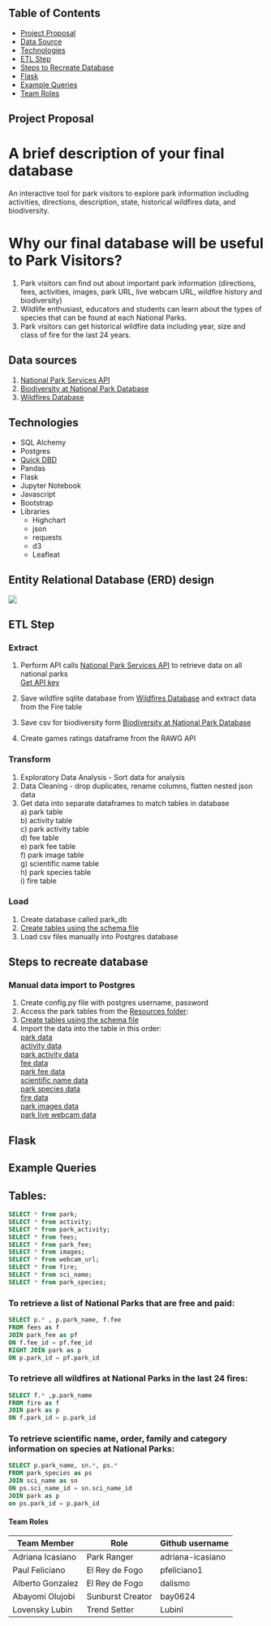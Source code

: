 
## Table of Contents ##
* [Project Proposal](#project-proposal)
* [Data Source](#data-sources)
* [Technologies](#technologies)
* [ETL Step](#etl-step)
* [Steps to Recreate Database](#steps-to-recreate-database)
* [Flask](#Flask)
* [Example Queries](#example-queries)
* [Team Roles](#team-roles)

## Project Proposal 
# A brief description of your final database
An interactive tool for park visitors to explore park information including activities, directions, description, state, historical wildfires data, and biodiversity.

# Why our final database will be useful to Park Visitors?
1) Park visitors can find out about important park information (directions, fees, activities, images, park URL, live webcam URL, wildfire history and biodiversity)
2) Wildlife enthusiast, educators and students can learn about the types of species that can be found at each National Parks.
3) Park visitors can get historical wildfire data including year, size and class of fire for the last 24 years.

## Data sources
1) [National Park Services API](https://www.nps.gov/subjects/developer/api-documentation.htm)  <br>
2) [Biodiversity at National Park Database](https://www.kaggle.com/nationalparkservice/park-biodiversity)<br>
3) [Wildfires Database](https://www.kaggle.com/rtatman/188-million-us-wildfires)<br>
 
## Technologies
* SQL Alchemy
* Postgres
* [Quick DBD](https://app.quickdatabasediagrams.com/#/)
* Pandas
* Flask
* Jupyter Notebook
* Javascript
* Bootstrap
* Libraries
  - Highchart
  - json
  - requests 
  - d3
  - Leafleat
  
## Entity Relational Database (ERD) design 
![](https://github.com/adriana-icasiano/yogi_booboo_playground/blob/main/ERD/QuickDBD-Free%20Diagram%20(10).png)

## ETL Step 

### Extract
1) Perform API calls [National Park Services API](https://www.nps.gov/subjects/developer/api-documentation.htm) to retrieve data on all national parks<br>
  [Get API key](https://www.nps.gov/subjects/developer/get-started.htm)<br>
  
2) Save wildfire sqlite database from [Wildfires Database](https://www.kaggle.com/rtatman/188-million-us-wildfires) and extract data from the Fire table<br>

3) Save csv for biodiversity form [Biodiversity at National Park Database](https://www.kaggle.com/nationalparkservice/park-biodiversity) <br>
  
4) Create games ratings dataframe from the RAWG API <br>

### Transform <br>
1) Exploratory Data Analysis - Sort data for analysis <br>
2) Data Cleaning - drop duplicates, rename columns, flatten nested json data <br>
3) Get data into separate dataframes to match tables in database<br>
  a) park table<br>
  b) activity table <br>
  c) park activity table<br>
  d) fee table<br>
  e) park fee table<br>
  f) park image table<br>
  g) scientific name table<br>
  h) park species table<br>
  i) fire table<br>
  
### Load<br>
1) Create database called park_db
2) [Create tables using the schema file](https://github.com/adriana-icasiano/yogi_booboo_playground/blob/main/ERD/QuickDBD-Free%20Diagram%20(23).sql)<br>
3) Load csv files manually into Postgres database <br>

## Steps to recreate database
### Manual data import to Postgres<br>
1) Create config.py file with postgres username, password <br>
2) Access the park tables from the [Resources folder](https://github.com/adriana-icasiano/yogi_booboo_playground/tree/main/Resources):<br>
3) [Create tables using the schema file](https://github.com/adriana-icasiano/yogi_booboo_playground/blob/main/ERD/QuickDBD-Free%20Diagram%20(23).sql)<br>
4) Import the data into the table in this order:<br>
[park data](https://github.com/adriana-icasiano/yogi_booboo_playground/blob/main/Resources/nps_park_data2.csv) <br> 
[activity data](https://github.com/adriana-icasiano/yogi_booboo_playground/blob/main/Resources/activities_data.csv)<br>
[park activity data](https://github.com/adriana-icasiano/yogi_booboo_playground/blob/main/Resources/park_activities_data.csv)<br>
[fee data](https://github.com/adriana-icasiano/yogi_booboo_playground/blob/main/Resources/fee_id_data.csv)<br> 
[park fee data](https://github.com/adriana-icasiano/yogi_booboo_playground/blob/main/Resources/park_fee_data.csv)<br>
[scientific name data](https://github.com/adriana-icasiano/yogi_booboo_playground/blob/main/Resources/sci_name_latest.csv)<br>
[park species data](https://github.com/adriana-icasiano/yogi_booboo_playground/blob/main/Resources/park_species_latest.csv)<br>
[fire data](https://github.com/adriana-icasiano/yogi_booboo_playground/blob/main/Resources/wildfires.csv)<br>
[park images data](https://github.com/adriana-icasiano/yogi_booboo_playground/blob/main/Resources/images_data.csv)<br>
[park live webcam data](https://github.com/adriana-icasiano/yogi_booboo_playground/blob/main/Resources/webcam_data.csv)<br>

## Flask


## Example Queries                                                        
## Tables:
```sql
SELECT * from park;
SELECT * from activity;
SELECT * from park_activity;
SELECT * from fees;
SELECT * from park_fee;
SELECT * from images;
SELECT * from webcam_url;
SELECT * from fire;
SELECT * from sci_name;
SELECT * from park_species;
```                                                        
                                                        
### To retrieve a list of National Parks that are free and paid:
```sql
SELECT p.* , p.park_name, f.fee
FROM fees as f
JOIN park_fee as pf                        
ON f.fee_id = pf.fee_id
RIGHT JOIN park as p
ON p.park_id = pf.park_id
```                                                                                                                       

### To retrieve all wildfires at National Parks in the last 24 fires:
```sql
SELECT f.* ,p.park_name
FROM fire as f
JOIN park as p
ON f.park_id = p.park_id
```                                                           

### To retrieve scientific name, order, family and category information on species at National Parks:
```sql                                                        
SELECT p.park_name, sn.*, ps.*
FROM park_species as ps
JOIN sci_name as sn
ON ps.sci_name_id = sn.sci_name_id
JOIN park as p
on ps.park_id = p.park_id
```  
                                                        
#### Team Roles

| Team Member           | Role                          | Github username |        
| -----------           | -----------                   | -----------
| Adriana Icasiano      | Park Ranger                   | adriana-icasiano |
| Paul Feliciano        | El Rey de Fogo                | pfeliciano1      |
| Alberto Gonzalez      | El Rey de Fogo                | dalismo          |
| Abayomi Olujobi       | Sunburst Creator              | bay0624          |
| Lovensky Lubin        | Trend Setter                  | Lubinl           |

